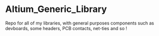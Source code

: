 # Altium_Generic_Library
Repo for all of my libraries, with general purposes components such as devboards, some headers, PCB contacts, net-ties and so !
